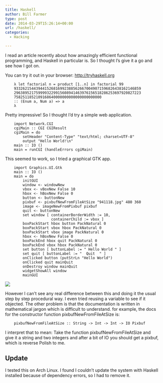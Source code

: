 ```yaml
---
title: Haskell
author: Bill Farmer
type: post
date: 2014-03-29T15:26:14+00:00
url: /haskell/
categories:
  - Hacking

---
```

I read an article recently about how amazingly efficient functional programming, and Haskell in particular is. So I thought I&#8217;s give it a go and see how I got on.

You can try it out in your browser: http://tryhaskell.org
```
    λ let factorial n = product [1..n] in factorial 99
    9332621544394415268169923885626670049071596826438162146859
    2963895217599993229915608941463976156518286253697920827223
    7582511852109168640000000000000000000000
    :: (Enum a, Num a) => a
    λ  
```
Pretty impressive! So I thought I&#8217;d try a simple web application.
```
    import Network.CGI
    cgiMain :: CGI CGIResult
    cgiMain = do
        setHeader "Content-Type" "text/html; charset=UTF-8"
        output "Hello World!\n"
    main :: IO ()
    main = runCGI (handleErrors cgiMain)
```
This seemed to work, so I tried a graphical GTK app.
```
    import Graphics.UI.Gtk
    main :: IO ()
    main = do
        initGUI
        window <- windowNew
        vbox <- vBoxNew False 10
        hbox <- hBoxNew False 0
        button <- buttonNew
        pixbuf <- pixbufNewFromFileAtSize "941118.jpg" 480 360
        image <- imageNewFromPixbuf pixbuf
        quit <- buttonNew
        set window [ containerBorderWidth := 10,
                     containerChild := vbox ]
        boxPackStart hbox button PackNatural 0
        boxPackStart vbox hbox PackNatural 0
        boxPackStart vbox image PackNatural 0
        hbox <- hBoxNew False 0
        boxPackEnd hbox quit PackNatural 0
        boxPackEnd vbox hbox PackNatural 0
        set button [ buttonLabel := " Hello World " ]
        set quit [ buttonLabel := "  Quit  " ]
        onClicked button (putStrLn "Hello World")
        onClicked quit mainQuit
        onDestroy window mainQuit
        widgetShowAll window
        mainGUI
```
![](http://billthefarmer.users.sourceforge.net/wordpress/wp-content/uploads/2014/03/gtk.png)

However I can&#8217;t see any real difference between this and doing it the usual step by step procedural way. I even tried reusing a variable to see if it objected. The other problem is that the documentation is written in mathematical jargon which is difficult to understand. for example, the docs for the constructor function pixbufNewFromFileAtSize is:
```
    pixbufNewFromFileAtSize :: String -> Int -> Int -> IO Pixbuf
```
I interpret that to mean: Take the function pixbufNewFromFileAtSize and give it a string and two integers and after a bit of IO you should get a pixbuf, which is reverse Polish to me.

## Update

I tested this on Arch Linux. I found I couldn&#8217;t update the system with Haskell installed because of dependency errors, so I had to remove it.
